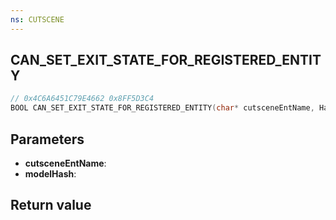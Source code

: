 ```yaml
---
ns: CUTSCENE
---
```

## CAN_SET_EXIT_STATE_FOR_REGISTERED_ENTITY

```c
// 0x4C6A6451C79E4662 0x8FF5D3C4
BOOL CAN_SET_EXIT_STATE_FOR_REGISTERED_ENTITY(char* cutsceneEntName, Hash modelHash);
```


## Parameters
* **cutsceneEntName**: 
* **modelHash**: 

## Return value
